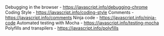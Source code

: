 Debugging in the browser - https://javascript.info/debugging-chrome
Coding Style - https://javascript.info/coding-style
Comments - https://javascript.info/comments
Ninja code - https://javascript.info/ninja-code
Automated testing with Mocha - https://javascript.info/testing-mocha
Polyfills and transpilers - https://javascript.info/polyfills
